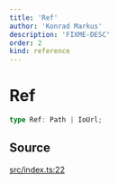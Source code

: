 ```yaml
---
title: 'Ref'
author: 'Konrad Markus'
description: 'FIXME-DESC'
order: 2
kind: reference
---
```


# Ref

```ts
type Ref: Path | IoUrl;
```

## Source

[src/index.ts:22](https://github.com/konkerdotdev/tiny-filesystem-fp/blob/900743fd8cf49d9e7c3831c08b0b3c0dd3e06fb2/src/index.ts#L22)
